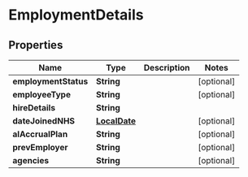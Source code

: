 

# EmploymentDetails

## Properties

Name | Type | Description | Notes
------------ | ------------- | ------------- | -------------
**employmentStatus** | **String** |  |  [optional]
**employeeType** | **String** |  |  [optional]
**hireDetails** | **String** |  | 
**dateJoinedNHS** | [**LocalDate**](LocalDate.md) |  |  [optional]
**alAccrualPlan** | **String** |  |  [optional]
**prevEmployer** | **String** |  |  [optional]
**agencies** | **String** |  |  [optional]



